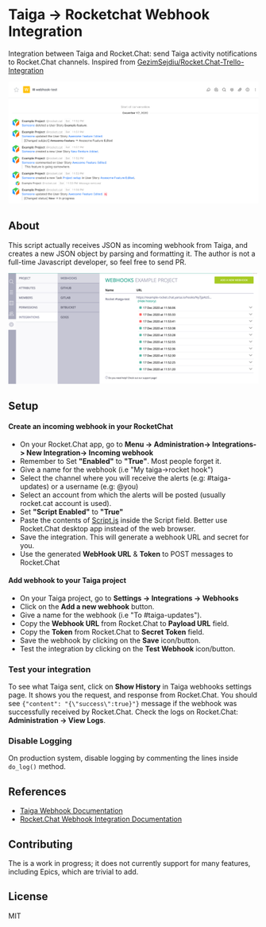 # Taiga -> Rocketchat Webhook Integration

Integration between Taiga and Rocket.Chat: send Taiga activity notifications to Rocket.Chat channels.
Inspired from [ GezimSejdiu/Rocket.Chat-Trello-Integration](https://github.com/GezimSejdiu/Rocket.Chat-Trello-Integration)
 
 ![image](rocketchat-screenshot.png)
 
 ## About
 This script actually receives JSON as incoming webhook from Taiga, and creates a new JSON object by parsing and formatting it. The author is not a full-time Javascript developer, so feel free to send PR.
 
![image](taiga-screenshot.png)
 
## Setup

#### Create an incoming webhook in your RocketChat

   - On your Rocket.Chat app, go to **Menu -> Administration-> Integrations-> New Integration-> Incoming webhook**
   - Remember to Set **"Enabled"** to **"True"**. Most people forget it.
   - Give a name for the webhook (i.e "My taiga->rocket hook")
   - Select the channel where you will receive the alerts (e.g: #taiga-updates) or a username (e.g: @you)
   - Select an account from which the alerts will be posted (usually rocket.cat account is used).
   - Set **"Script Enabled"** to **"True"**
   - Paste the contents of [Script.js](https://github.com/yarsa/taiga-rocketchat-webhook/blob/main/Script.js) inside the Script field. Better use Rocket.Chat desktop app instead of the web browser.
   - Save the integration. This will generate a webhook URL and secret for you.
   - Use the generated **WebHook URL** & **Token** to POST messages to Rocket.Chat
   
#### Add webhook to your Taiga project

   - On your Taiga project, go to **Settings -> Integrations -> Webhooks**
   - Click on the **Add a new webhook** button.
   - Give a name for the webhook (i.e "To #taiga-updates").
   - Copy the **Webhook URL** from Rocket.Chat to **Payload URL** field.
   - Copy the **Token** from Rocket.Chat to **Secret Token** field.
   - Save the webhook by clicking on the **Save** icon/button.
   - Test the integration by clicking on the **Test Webhook** icon/button.
   
### Test your integration

To see what Taiga sent, click on **Show History** in Taiga webhooks settings page. It shows you the request, and response from Rocket.Chat. You should see `{"content": "{\"success\":true}"}` message if the webhook was successfully received by Rocket.Chat. Check the logs on Rocket.Chat: **Administration -> View Logs**. 

### Disable Logging
On production system, disable logging by commenting the lines inside `do_log()` method.

 
## References
-  [Taiga Webhook Documentation](https://taigaio.github.io/taiga-doc/dist/webhooks.html)
-  [Rocket.Chat Webhook Integration Documentation](https://docs.rocket.chat/guides/administrator-guides/integrations)
 

## Contributing
The is a work in progress; it does not currently support for many features, including Epics, which are trivial to add.

## License
MIT

 
